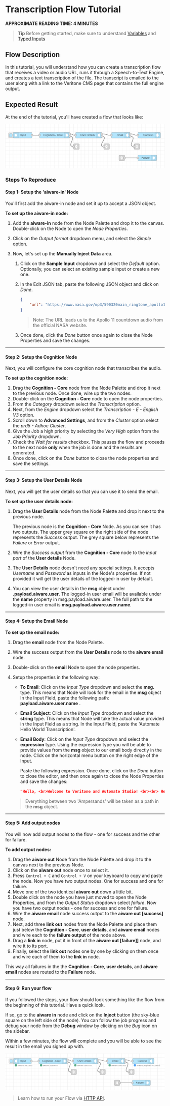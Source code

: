 # Transcription Flow Tutorial

**APPROXIMATE READING TIME: 4 MINUTES**

>**Tip** Before getting started, make sure to understand [Variables](/automate-studio/application/README?id=variables) and [Typed Inputs](/automate-studio/working-with-nodes/README?id=typed-inputs)

## Flow Description

In this tutorial, you will understand how you can create a transcription flow that receives a video or audio URL, runs it through a Speech-to-Text Engine, and creates a text transcription of the file. The transcript is emailed to the user along with a link to the Veritone CMS page that contains the full engine output.

## Expected Result

At the end of the tutorial, you'll have created a flow that looks like:

![transcription](transcription.png)

### Steps To Reproduce

#### Step 1: Setup the 'aiware-in' Node

You'll first add the aiware-in node and set it up to accept a JSON object.

**To set up the aiware-in node:**

1. Add the **aiware-in** node from the Node Palette and drop it to the canvas. Double-click on the Node to open the *Node Properties*. 

2. Click on the *Output format* dropdown menu, and select the *Simple* option.

3. Now, let's set up the **Manually Inject Data** area. 

   1. Click on the **Sample Input** dropdown and select the *Default* option. Optionally, you can select an existing sample input or create a new one.

   2. In the Edit JSON tab, paste the following JSON object and click on *Done*.

      ```json
      {
          "url": "https://www.nasa.gov/mp3/590320main_ringtone_apollo11_countdown.mp3"
      }
      ```

      >Note: The URL leads us to the Apollo 11 countdown audio from the official NASA website.

   3. Once done, click the *Done* button once again to close the Node Properties and save the changes.


<hr/>

#### Step 2: Setup the Cognition Node

Next, you will configure the core cognition node that transcribes the audio.

**To set up the cognition node:**

1. Drag the **Cognition - Core** node from the Node Palette and drop it next to the previous node. Once done, wire up the two nodes.
2. Double-click on the **Cognition - Core** node to open the node properties. 
3. From the *Category* dropdown select the *Transcription* option.
4. Next, from the *Engine* dropdown select the *Transcription - E - English V3* option.
5. Scroll down to **Advanced Settings**, and from the *Cluster* option select the *prd5 - Adhoc Cluster*.
6. Give the Job a high priority by selecting the *Very High* option from the *Job Priority* dropdown.
7. Check the *Wait for results* checkbox. This pauses the flow and proceeds to the next node **only** when the job is done and the results are generated. 
8. Once done, click on the *Done* button to close the node properties and save the settings.

<hr/>

#### Step 3: Setup the User Details Node

Next, you will get the user details so that you can use it to send the email.

**To set up the user details node:**

1. Drag the **User Details** node from the Node Palette and drop it next to the previous node.

   The previous node is the **Cognition - Core** Node. As you can see it has two outputs. The upper grey square on the right side of the node represents the *Success* output. The grey square below represents the *Failure* or *Error* output. 

2. Wire the *Success output* from the **Cognition - Core** node to the *input port* of the **User details** Node. 

3. The **User Details** node doesn't need any special settings. It accepts *Username* and *Password* as inputs in the Node's properties. If not provided it will get the user details of the logged-in user by default.

4. You can view the user details in the **msg** object under **.payload.aiware.user**. The logged-in user email will be available under the **name** property in msg.payload.aiware.user. The full path to the logged-in user email is **msg.payload.aiware.user.name**.

<hr/>

#### Step 4: Setup the Email Node

**To set up the email node:**

1. Drag the **email** node from the Node Palette.

2. Wire the success output from the **User Details** node to the **aiware email** node.

3. Double-click on the **email** Node to open the node properties.

4. Setup the properties in the following way:

   - **To Email**: Click on the *Input Type* dropdown and select the **msg.** type. This means that Node will look for the email in the **msg** object
     In the Input Field, paste the following path: **payload.aiware.user.name** . 

   - **Email Subject**: Click on the *Input Type* dropdown and select the **string** type. This means that Node will take the actual value provided in the Input Field as a string. In the Input Field, paste the 'Automate Hello World Transcription'.

   - **Email Body**: Click on the *Input Type* dropdown and select the **expression** type. Using the expression type you will be able to provide values from the **msg** object to our email body directly in the node. Click on the horizontal menu button on the right edge of the Input.

     Paste the following expression. Once done, click on the *Done* button to close the editor, and then once again to close the Node Properties and save the changes:

     ```json
     "Hello, <br>Welcome to Veritone and Automate Studio! <br><br> Here is your transcribed file: https://cms.veritone.com/#/media-details/" & payload.aiware.tdoId & "<br><br> Transcription Engine Output: "& payload.aiware.engineResultSimple
     ```

   > Everything between two 'Ampersands' will be taken as a path in the **msg** object. 

<hr/>

#### Step 5: Add output nodes

You will now add output nodes to the flow - one for success and the other for failure.

**To add output nodes:**

1. Drag the **aiware out** Node from the Node Palette and drop it to the canvas next to the previous Node. 
2. Click on the **aiware out** node once to select it. 
3. Press `Control + C` and `Control + V` on your keyboard to copy and paste the node. Now you have two output nodes. One for success and one for failure.
4. Move one of the two identical **aiware out** down a little bit.
5. Double click on the node you have just moved to open the Node Properties, and from the  *Output Status* dropdown select *failure*. Now you have two output nodes - one for success and one for failure.
6. Wire the **aiware email** node success output to the **aiware out \[success\]** node.
7. Next, add three **link out** nodes from the Node Palette and place them just below the **Cognition - Core**, **user details**, and **aiware email** nodes and wire each to the **failure output** of the node above.
8. Drag a **link in** node, put it in front of the **aiware out \[failure\]]** node, and wire it to its port.
9. Finally, select the **link out** nodes one by one by clicking on them once and wire each of them to the **link in** node.

This way all failures in the the **Cognition - Core**, **user details**, and **aiware email** nodes are routed to the **Failure** node. 

<hr/>

#### Step 6: Run your flow

If you followed the steps, your flow should look something like the flow from the beginning of this tutorial. Have a quick look.

If so, go to the **aiware in** node and click on the **Inject** button (the sky-blue square on the left side of the node). You can follow the job progress and debug your node from the **Debug** window by clicking on the *Bug* icon on the sidebar.

Within a few minutes, the flow will complete and you will be able to see the result in the email you signed up with.

![transcription-success](transcription-success.png)

>Learn how to run your Flow via [HTTP API](/automate-studio/working-with-flows/README?id=run-via-http).